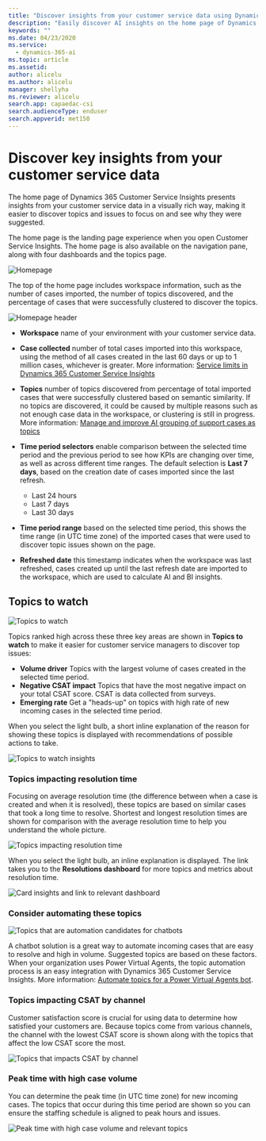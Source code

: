 ```yaml
---
title: "Discover insights from your customer service data using Dynamics 365 Customer Service Insights"
description: "Easily discover AI insights on the home page of Dynamics 365 Customer Service Insights"
keywords: ""
ms.date: 04/23/2020
ms.service:
  - dynamics-365-ai
ms.topic: article
ms.assetid: 
author: alicelu
ms.author: alicelu
manager: shellyha
ms.reviewer: alicelu
search.app: capaedac-csi
search.audienceType: enduser
search.appverid: met150
---
```


# Discover key insights from your customer service data

The home page of Dynamics 365 Customer Service Insights presents insights from your customer service data in a visually rich way, making it easier to discover topics and issues to focus on and see why they were suggested.

The home page is the landing page experience when you open Customer Service Insights. The home page is also available on the navigation pane, along with four dashboards and the topics page.

![Homepage](media/home.png "Homepage")

The top of the home page includes workspace information, such as the number of cases imported, the number of topics discovered, and the percentage of cases that were successfully clustered to discover the topics.

![Homepage header](media/home_header.png "Homepage header")

* **Workspace** name of your environment with your customer service data.
* **Case collected** number of total cases imported into this workspace, using the method of all cases created in the last 60 days or up to 1 million cases, whichever is greater. More information: [Service limits in Dynamics 365 Customer Service Insights](https://docs.microsoft.com/dynamics365/ai/customer-service-insights/service-limits)

* **Topics** number of topics discovered from percentage of total imported cases that were successfully clustered based on semantic similarity. If no topics are discovered, it could be caused by multiple reasons such as not enough case data in the workspace, or clustering is still in progress. More information: [Manage and improve AI grouping of support cases as topics](https://docs.microsoft.com/dynamics365/ai/customer-service-insights/topics-page#troubleshooting-empty-topics-page)

* **Time period selectors** enable comparison between the selected time period and the previous period to see how KPIs are changing over time, as well as across different time ranges. The default selection is **Last 7 days**, based on the creation date of cases imported since the last refresh.
  * Last 24 hours
  * Last 7 days
  * Last 30 days
* **Time period range** based on the selected time period, this shows the time range (in UTC time zone) of the imported cases that were used to discover topic issues shown on the page.  
* **Refreshed date** this timestamp indicates when the workspace was last refreshed, cases created up until the last refresh date are imported to the workspace, which are used to calculate AI and BI insights. 

## Topics to watch

![Topics to watch](media/home_topicstowatch.png "Topics to watch")

Topics ranked high across these three key areas are shown in **Topics to watch** to make it easier for customer service managers to discover top issues:
  
* **Volume driver** Topics with the largest volume of cases created in the selected time period.
* **Negative CSAT impact** Topics that have the most negative impact on your total CSAT score. CSAT is data collected from surveys.
* **Emerging rate** Get a "heads-up" on topics with high rate of new incoming cases in the selected time period.

When you select the light bulb, a short inline explanation of the reason for showing these topics is displayed with recommendations of possible actions to take.

![Topics to watch insights](media/home_topicstowatch_insights.png "Topics to watch insights")

### Topics impacting resolution time

Focusing on average resolution time (the difference between when a case is created and when it is resolved), these topics are based on similar cases that took a long time to resolve. Shortest and longest resolution times are shown for comparison with the average resolution time to help you understand the whole picture.

![Topics impacting resolution time](media/home_avgrestime.png "Topics impacting resolution time")

When you select the light bulb, an inline explanation is displayed. The link takes you to the **Resolutions dashboard** for more topics and metrics about resolution time.

![Card insights and link to relevant dashboard](media/home_resolution_icons.png "card insights and link to relevant dashboard")

### Consider automating these topics

![Topics that are automation candidates for chatbots](media/home_automationcandidates.png "Topics that are automation candidates for chatbots")

A chatbot solution is a great way to automate incoming cases that are easy to resolve and high in volume. Suggested topics are based on these factors. When your organization uses Power Virtual Agents, the topic automation process is an easy integration with Dynamics 365 Customer Service Insights. More information: [Automate topics for a Power Virtual Agents bot](https://docs.microsoft.com/dynamics365/ai/customer-service-insights/automate-topics).

### Topics impacting CSAT by channel

Customer satisfaction score is crucial for using data to determine how satisfied your customers are. Because topics come from various channels, the channel with the lowest CSAT score is shown along with the topics that affect the low CSAT score the most.

![Topics that impacts CSAT by channel](media/home_csatchannel.png "Topics that impacts CSAT by channel")

### Peak time with high case volume

You can determine the peak time (in UTC time zone) for new incoming cases. The topics that occur during this time period are shown so you can ensure the staffing schedule is aligned to peak hours and issues.

![Peak time with high case volume and relevant topics](media/home_peaktime.png "Peak time with high case volume and relevant topics")